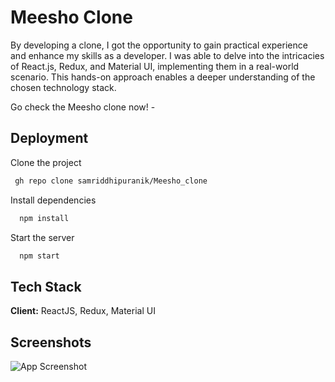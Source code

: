 
# Meesho Clone

By developing a clone, I got the opportunity to gain practical experience and enhance my skills as a developer. I was able to delve into the intricacies of React.js, Redux, and Material UI, implementing them in a real-world scenario. This hands-on approach enables a deeper understanding of the chosen technology stack.

Go check the Meesho clone now! - 

## Deployment

Clone the project

```bash
 gh repo clone samriddhipuranik/Meesho_clone
```
Install dependencies

```bash
  npm install
```

Start the server

```bash
  npm start
```


## Tech Stack

**Client:** ReactJS, Redux, Material UI




## Screenshots

![App Screenshot](https://via.placeholder.com/468x300?text=App+Screenshot+Here)

